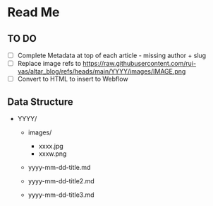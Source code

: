 
# Read Me

## TO DO 

- [ ] Complete Metadata at top of each article - missing author + slug
- [ ] Replace image refs to https://raw.githubusercontent.com/rui-vas/altar_blog/refs/heads/main/YYYY/images/IMAGE.png
- [ ] Convert to HTML to insert to Webflow

## Data Structure
- YYYY/
    - images/
        - xxxx.jpg
        - xxxw.png
    
    - yyyy-mm-dd-title.md
    - yyyy-mm-dd-title2.md
    - yyyy-mm-dd-title3.md